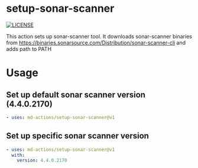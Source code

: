 # setup-sonar-scanner
[![LICENSE](https://img.shields.io/github/license/md-actions/setup-sonar-scanner)](https://github.com/md-actions/setup-sonar-scanner/blob/main/LICENSE)

This action sets up sonar-scanner tool. It downloads sonar-scanner binaries from https://binaries.sonarsource.com/Distribution/sonar-scanner-cli and adds path to PATH

   
# Usage
## Set up default sonar scanner version (4.4.0.2170)
```yaml
- uses: md-actions/setup-sonar-scanner@v1
```
## Set up specific sonar scanner version
```yaml
- uses: md-actions/setup-sonar-scanner@v1
  with:
    version: 4.4.0.2170
```
